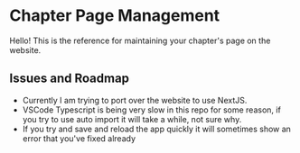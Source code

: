 # Chapter Page Management

Hello! This is the reference for maintaining your chapter's page on the website.

## Issues and Roadmap

- Currently I am trying to port over the website to use NextJS.
- VSCode Typescript is being very slow in this repo for some reason, if you try to use auto import it will take a while, not sure why.
- If you try and save and reload the app quickly it will sometimes show an error that you've fixed already
